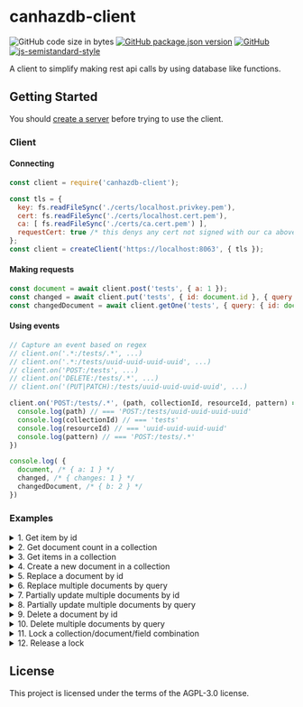 # canhazdb-client
![GitHub code size in bytes](https://img.shields.io/github/languages/code-size/canhazdb/client)
[![GitHub package.json version](https://img.shields.io/github/package-json/v/canhazdb/client)](https://github.com/canhazdb/client/blob/master/package.json)
[![GitHub](https://img.shields.io/github/license/canhazdb/client)](https://github.com/canhazdb/client/blob/master/LICENSE)
[![js-semistandard-style](https://img.shields.io/badge/code%20style-semistandard-brightgreen.svg)](https://github.com/standard/semistandard)

A client to simplify making rest api calls by using database like functions.

## Getting Started
You should [create a server](https://github.com/canhazdb/server#server-via-the-cli) before
trying to use the client.

### Client

#### Connecting
```javascript
const client = require('canhazdb-client');

const tls = {
  key: fs.readFileSync('./certs/localhost.privkey.pem'),
  cert: fs.readFileSync('./certs/localhost.cert.pem'),
  ca: [ fs.readFileSync('./certs/ca.cert.pem') ],
  requestCert: true /* this denys any cert not signed with our ca above */
};
const client = createClient('https://localhost:8063', { tls });
```

#### Making requests
```javascript
const document = await client.post('tests', { a: 1 });
const changed = await client.put('tests', { id: document.id }, { query: { b: 2 } });
const changedDocument = await client.getOne('tests', { query: { id: document.id } });
```

#### Using events
```javascript
// Capture an event based on regex
// client.on('.*:/tests/.*', ...)
// client.on('.*:/tests/uuid-uuid-uuid-uuid', ...)
// client.on('POST:/tests', ...)
// client.on('DELETE:/tests/.*', ...)
// client.on('(PUT|PATCH):/tests/uuid-uuid-uuid-uuid', ...)

client.on('POST:/tests/.*', (path, collectionId, resourceId, pattern) => {
  console.log(path) // === 'POST:/tests/uuid-uuid-uuid-uuid'
  console.log(collectionId) // === 'tests'
  console.log(resourceId) // === 'uuid-uuid-uuid-uuid'
  console.log(pattern) // === 'POST:/tests/.*'
})

console.log( {
  document, /* { a: 1 } */
  changed, /* { changes: 1 } */
  changedDocument, /* { b: 2 } */
})
```

### Examples
<details>
<summary>1. Get item by id</summary>

```javascript
client.get('tests', { 
  query: {
    id: 'example-uuid-paramater'
  }
});
```
</details>

<details>
<summary>2. Get document count in a collection</summary>

```javascript
client.count('tests', {
  query: {
    firstName: 'Joe'
  }
});
```
</details>

<details>
<summary>3. Get items in a collection</summary>

```javascript
client.get('tests', {
  query: {
    firstName: 'Joe'
  },
  limit: 10,
  order: 'desc(firstName)'
});
```
</details>

<details>
<summary>4. Create a new document in a collection</summary>

```javascript
client.post('tests', {
  firstName: 'Joe'
});
```
</details>

<details>
<summary>5. Replace a document by id</summary>

```javascript
client.put('tests', {
  firstName: 'Joe'
});
```
</details>

<details>
<summary>6. Replace multiple documents by query</summary>

```javascript
client.put('tests', {
    firstName: 'Zoe',
    location: 'GB',
    timezone: 'GMT'
}, {
  query: {
    location: 'GB'
  }
});
```
</details>

<details>
<summary>7. Partially update multiple documents by id</summary>

```javascript
client.patch('tests', {
    timezone: 'GMT'
}, {
  query: {
    location: 'GB'
  }
});
```
</details>

<details>
<summary>8. Partially update multiple documents by query</summary>

```javascript
client.patch('tests', {
    timezone: 'GMT'
}, {
  query: {
    location: 'GB'
  }
});
```
</details>

<details>
<summary>9. Delete a document by id</summary>

```javascript
client.delete('tests', {
  query: {
    id: 'example-uuid-paramater'
  }
});
```

</details>

<details>
<summary>10. Delete multiple documents by query</summary>

```javascript
client.delete('tests', {
  query: {
    location: 'GB'
  }
});
```
</details>

<details>
<summary>11. Lock a collection/document/field combination</summary>

```javascript
const lockId = await client.lock('users');
```
</details>

<details>
<summary>12. Release a lock</summary>

```javascript
const lockId = await client.lock(['users']);
const newDocument = await client.post('users', {
  name: 'mark'
}, {
  lockId,
  lockStrategy: 'wait' // optional: can be 'fail' or 'wait'. default is 'wait'.
});
await client.unlock(lockId);
```
</details>

## License
This project is licensed under the terms of the AGPL-3.0 license.
